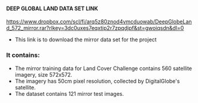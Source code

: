 #### DEEP GLOBAL LAND DATA SET LINK
https://www.dropbox.com/scl/fi/arq5z80znod4vmcduowab/DeepGlobeLand_572_mirror.rar?rlkey=3dc0uxes7eqxtip2r7zpqdjpf&st=gwoiqsdn&dl=0

- This link is to download the mirror data set for the project
### It contains:
- The mirror training data for Land Cover Challenge contains 560 satellite imagery, size 572x572.
- The imagery has 50cm pixel resolution, collected by DigitalGlobe's satellite.
- The dataset contains 121 mirror test images.


